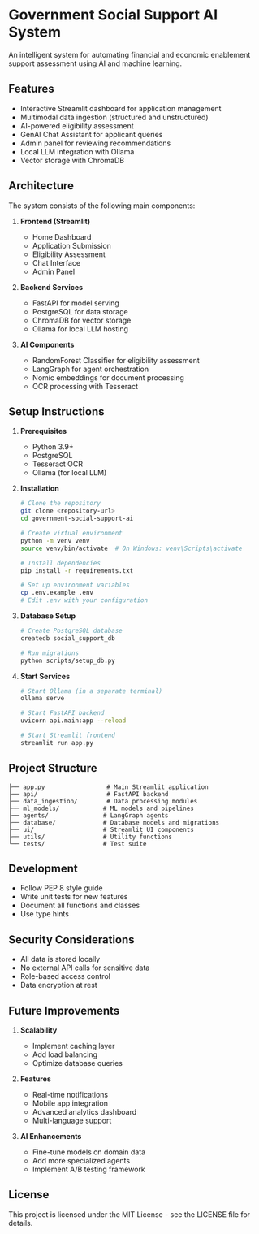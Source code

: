 # Government Social Support AI System

An intelligent system for automating financial and economic enablement support assessment using AI and machine learning.

## Features

- Interactive Streamlit dashboard for application management
- Multimodal data ingestion (structured and unstructured)
- AI-powered eligibility assessment
- GenAI Chat Assistant for applicant queries
- Admin panel for reviewing recommendations
- Local LLM integration with Ollama
- Vector storage with ChromaDB

## Architecture

The system consists of the following main components:

1. **Frontend (Streamlit)**
   - Home Dashboard
   - Application Submission
   - Eligibility Assessment
   - Chat Interface
   - Admin Panel

2. **Backend Services**
   - FastAPI for model serving
   - PostgreSQL for data storage
   - ChromaDB for vector storage
   - Ollama for local LLM hosting

3. **AI Components**
   - RandomForest Classifier for eligibility assessment
   - LangGraph for agent orchestration
   - Nomic embeddings for document processing
   - OCR processing with Tesseract

## Setup Instructions

1. **Prerequisites**
   - Python 3.9+
   - PostgreSQL
   - Tesseract OCR
   - Ollama (for local LLM)

2. **Installation**
   ```bash
   # Clone the repository
   git clone <repository-url>
   cd government-social-support-ai

   # Create virtual environment
   python -m venv venv
   source venv/bin/activate  # On Windows: venv\Scripts\activate

   # Install dependencies
   pip install -r requirements.txt

   # Set up environment variables
   cp .env.example .env
   # Edit .env with your configuration
   ```

3. **Database Setup**
   ```bash
   # Create PostgreSQL database
   createdb social_support_db
   
   # Run migrations
   python scripts/setup_db.py
   ```

4. **Start Services**
   ```bash
   # Start Ollama (in a separate terminal)
   ollama serve

   # Start FastAPI backend
   uvicorn api.main:app --reload

   # Start Streamlit frontend
   streamlit run app.py
   ```

## Project Structure

```
├── app.py                 # Main Streamlit application
├── api/                   # FastAPI backend
├── data_ingestion/        # Data processing modules
├── ml_models/            # ML models and pipelines
├── agents/               # LangGraph agents
├── database/             # Database models and migrations
├── ui/                   # Streamlit UI components
├── utils/                # Utility functions
└── tests/                # Test suite
```

## Development

- Follow PEP 8 style guide
- Write unit tests for new features
- Document all functions and classes
- Use type hints

## Security Considerations

- All data is stored locally
- No external API calls for sensitive data
- Role-based access control
- Data encryption at rest

## Future Improvements

1. **Scalability**
   - Implement caching layer
   - Add load balancing
   - Optimize database queries

2. **Features**
   - Real-time notifications
   - Mobile app integration
   - Advanced analytics dashboard
   - Multi-language support

3. **AI Enhancements**
   - Fine-tune models on domain data
   - Add more specialized agents
   - Implement A/B testing framework

## License

This project is licensed under the MIT License - see the LICENSE file for details. 
